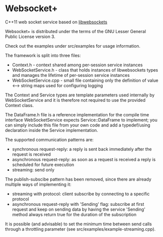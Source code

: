 Websocket+
==========

C++11 web socket service based on [libwebsockets](https://github.com/warmcat/libwebsockets) 

Websocket+ is distributed under the terms of the GNU Lesser General Public License version 3.

Check out the examples under src/examples for usage information.  

The framework is split into three files:

* Context.h - context shared among per-session service instances
* WebSocketService.h - class that holds instances of libwebsockets types and
  manages the lifetime of per-session service instances
* WebSocketService.cpp - small file containing only the definition of 
  value <--> string maps used for configuring logging

The Context and Service types are template parameters used internally by
WebSocketService and it is therefore not required to use the provided Context
class.

The DataFrame.h file is a reference implementation for the compile time
interface WebSocketService expects Service::DataFrame to implement; you
can simply include this file from your own code and add a typedef/using
declaration inside the Service implementation.

The supported communication patterns are:

* synchronous request-reply: a reply is sent back immediately after the request
  is received
* asynchronous request-reply: as soon as a request is received a reply is 
  scheduled for future execution
* streaming: send only    

The publish-subscibe pattern has been removed, since there are already multiple
ways of implementing it:

* streaming with protocol: client subscribe by connecting to a specific protocol
* asynchronous request-reply with 'Sending' flag: subscribe at first request
  and keep on sending data by having the service 'Sending' method always
  return true for the duration of the subscription

It is possible (and advisable) to set the minimum time between send calls
through a throttling parameter (see src/examples/example-streaming.cpp).





